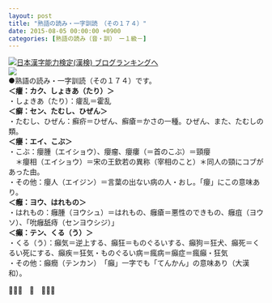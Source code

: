 ```yaml
---
layout: post
title: "熟語の読み・一字訓読　（その１７４）"
date: 2015-08-05 00:00:00 +0900
categories: [熟語の読み（音・訓）　ー１級－]
---
```


[![](/syuusyuu9701/assets/images/熟語の読み・一字訓読-（その１７４）-br_c_3028_1.gif)](http://blog.with2.net/link.php?1659096:3028 "日本漢字能力検定(漢検) ブログランキングへ")[日本漢字能力検定(漢検) ブログランキングへ](http://blog.with2.net/link.php?1659096:3028)  
![](/syuusyuu9701/assets/images/熟語の読み・一字訓読-（その１７４）-c93e3767d62b19661247a7f5c4d67fdc.jpg)  
●熟語の読み・一字訓読（その１７４）です。  
**＜癨：カク、しょきあ（たり）＞**  
・しょきあ（たり）：癨乱＝霍乱  
**＜癬：セン、たむし、ひぜん＞**  
・たむし、ひぜん：癬疥＝ひぜん、癬瘡＝かさの一種。ひぜん、また、たむしの類。  
**＜癭：エイ、こぶ＞**  
・こぶ：癭腫（エイショウ）、癭瘤、癭瘻（＝首のこぶ）＝頸癭  
　＊癭相（エイショウ）＝宋の王欽若の異称（宰相のこと）＊同人の頸にコブがあった由。  
・その他：癭人（エイジン）＝言葉の出ない病の人・おし。「癭」にこの意味あり。  
**＜癰：ヨウ、はれもの＞**  
・はれもの：癰腫（ヨウシュ）＝はれもの、癰瘡＝悪性のできもの、癰疽（ヨウソ）、「吮癰舐痔（センヨウシジ）」  
**＜癲：テン、くる（う）＞**  
・くる（う）：癲気＝逆上する、癲狂＝ものぐるいする、癲狗＝狂犬、癲死＝くるい死にする、癲疾＝狂気・ものぐるい病＝瘋病＝癲症＝瘋癲・狂気  
・その他：癲癇（テンカン）　「癲」一字でも「てんかん」の意味あり（大漢和）。  
  
👋👋👋　🐑　👋👋👋  
  